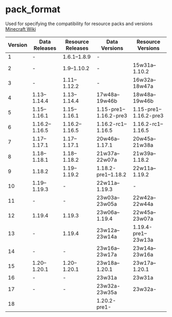 # pack_format
Used for specifying the compatibility for resource packs and versions  
[Minecraft Wiki](https://minecraft.fandom.com/wiki/Pack_format)

Version | Data Releases | Resource Releases | Data Versions | Resource Versions
------- | ------------- | ---------------- | -------------- | ----------------
1       | - | 1.6.1–1.8.9 | - | 
2       | - | 1.9–1.10.2 | - | 15w31a–1.10.2
3       | - | 1.11–1.12.2 | - | 16w32a–18w47a
4       | 1.13–1.14.4 | 1.13–1.14.4 | 17w48a–19w46b | 18w48a–19w46b
5       | 1.15–1.16.1 | 1.15–1.16.1 | 1.15-pre1–1.16.2-pre3 | 1.15-pre1–1.16.2-pre3
6       | 1.16.2–1.16.5 | 1.16.2–1.16.5 | 1.16.2-rc1–1.16.5 | 1.16.2-rc1–1.16.5	
7       | 1.17–1.17.1 | 1.17–1.17.1 | 20w46a–1.17.1 | 20w45a–21w38a
8       | 1.18–1.18.1 | 1.18–1.18.2 | 21w37a–22w07a | 21w39a–1.18.2
9       | 1.18.2 | 1.19–1.19.2 | 1.18.2-pre1–1.18.2	 | 22w11a–1.19.2
10      | 1.19–1.19.3 | - | 22w11a–1.19.3 | -
11      | - | - | 23w03a–23w05a | 22w42a–22w44a
12      | 1.19.4 | 1.19.3 | 23w06a–1.19.4 | 22w45a–23w07a	
13      | - | 1.19.4 | 23w12a–23w14a | 1.19.4-pre1–23w13a
14      | - | - | 23w16a–23w17a | 23w14a–23w16a
15      | 1.20–1.20.1 | 1.20–1.20.1 | 23w18a–1.20.1 | 23w17a–1.20.1
16      | - | - | 23w31a | 23w31a
17      | - | - | 23w32a-23w35a | 23w32a-
18      |  |  | 1.20.2-pre1- | 
